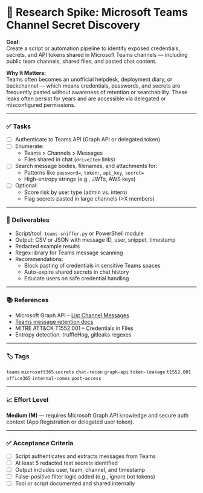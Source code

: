 # 💬 Research Spike: Microsoft Teams Channel Secret Discovery

**Goal:**  
Create a script or automation pipeline to identify exposed credentials, secrets, and API tokens shared in Microsoft Teams channels — including public team channels, shared files, and pasted chat content.

**Why It Matters:**  
Teams often becomes an unofficial helpdesk, deployment diary, or backchannel — which means credentials, passwords, and secrets are frequently pasted without awareness of retention or searchability. These leaks often persist for years and are accessible via delegated or misconfigured permissions.

---

### ✅ Tasks

- [ ] Authenticate to Teams API (Graph API or delegated token)
- [ ] Enumerate:
  - Teams > Channels > Messages
  - Files shared in chat (`driveItem` links)
- [ ] Search message bodies, filenames, and attachments for:
  - Patterns like `password=`, `token:`, `api_key`, `secret=`
  - High-entropy strings (e.g., JWTs, AWS keys)
- [ ] Optional:
  - Score risk by user type (admin vs. intern)
  - Flag secrets pasted in large channels (>X members)

---

### 🎯 Deliverables

- Script/tool: `teams-sniffer.py` or PowerShell module  
- Output: CSV or JSON with message ID, user, snippet, timestamp  
- Redacted example results  
- Regex library for Teams message scanning  
- Recommendations:
  - Block pasting of credentials in sensitive Teams spaces
  - Auto-expire shared secrets in chat history
  - Educate users on safe credential handling

---

### 📚 References

- Microsoft Graph API – [List Channel Messages](https://learn.microsoft.com/en-us/graph/api/channel-list-messages)  
- [Teams message retention docs](https://learn.microsoft.com/en-us/microsoftteams/retention-policies)  
- MITRE ATT&CK T1552.001 – Credentials in Files  
- Entropy detection: truffleHog, gitleaks regexes

---

### 🏷️ Tags

`teams` `microsoft365` `secrets` `chat-recon` `graph-api` `token-leakage` `t1552.001` `office365` `internal-comms` `post-access`

---

### 📈 Effort Level

**Medium (M)** — requires Microsoft Graph API knowledge and secure auth context (App Registration or delegated user token).

---

### ✅ Acceptance Criteria

- [ ] Script authenticates and extracts messages from Teams  
- [ ] At least 5 redacted test secrets identified  
- [ ] Output includes user, team, channel, and timestamp  
- [ ] False-positive filter logic added (e.g., ignore bot tokens)  
- [ ] Tool or script documented and shared internally